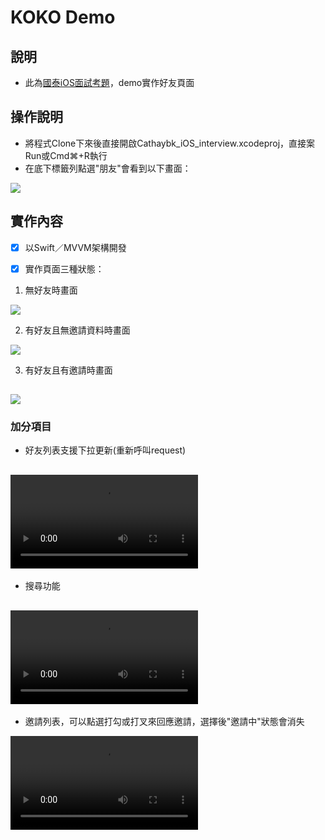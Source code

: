 # KOKO Demo

## 說明
* 此為[國泰iOS面試考題](https://app.zeplin.io/project/5c498614493bf5bf68258c5a/screen/5d776380061b64a13531f133)，demo實作好友頁面



## 操作說明
* 將程式Clone下來後直接開啟Cathaybk_iOS_interview.xcodeproj，直接案Run或Cmd⌘+R執行
* 在底下標籤列點選"朋友"會看到以下畫面：

![](images/FriendVC-portrait.png)

## 實作內容
- [x] 以Swift／MVVM架構開發

- [x] 實作⾴⾯三種狀態：

1. 無好友時畫⾯

![](images/1-1-portrait.png)


2. 有好友且無邀請資料時畫⾯

![](images/1-2-portrait.png)


3. 有好友且有邀請時畫⾯

![](images/1-3-portrait.png)
-

### 加分項目
* 好友列表⽀援下拉更新(重新呼叫request)

![](images/scroll_down_to_refresh.mov)
-

* 搜尋功能

![](images/search.mov)
-

* 邀請列表，可以點選打勾或打叉來回應邀請，選擇後"邀請中"狀態會消失

![](images/invite_interaction.mov)